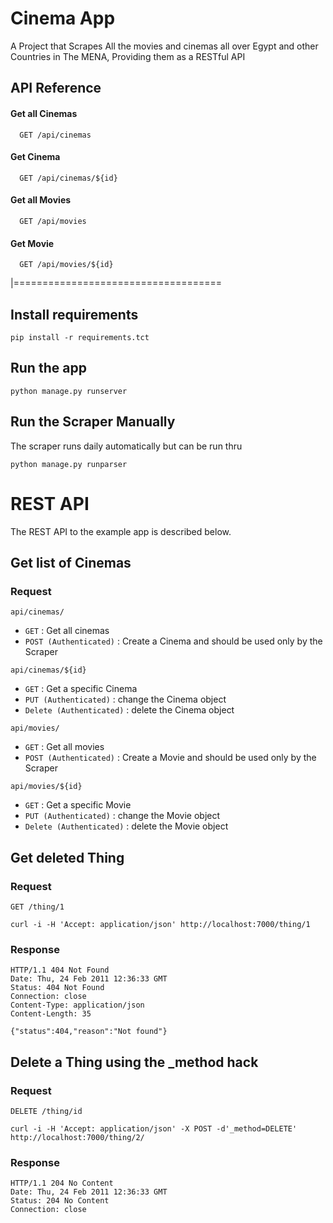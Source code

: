 
# Cinema  App

A Project that Scrapes All the movies and cinemas all over Egypt and other Countries in The MENA, Providing them as a RESTful API


## API Reference
#### Get all Cinemas
```http
  GET /api/cinemas
```
#### Get Cinema
```http
  GET /api/cinemas/${id}
```
#### Get all Movies
```http
  GET /api/movies
```
#### Get Movie
```http
  GET /api/movies/${id}
```

|====================================

## Install requirements

    pip install -r requirements.tct

## Run the app

    python manage.py runserver

## Run the Scraper Manually
The scraper runs daily automatically but can be run thru

    python manage.py runparser

# REST API

The REST API to the example app is described below.

## Get list of Cinemas

### Request

`api/cinemas/`
  - `GET` : Get all cinemas
  - `POST (Authenticated)` : Create a Cinema and should be used only by the Scraper
  
`api/cinemas/${id}`
 - `GET` : Get a specific Cinema 
 - `PUT (Authenticated)` : change the Cinema object
 - `Delete (Authenticated)` : delete the Cinema object

`api/movies/`
  - `GET` : Get all movies
  - `POST (Authenticated)` : Create a Movie and should be used only by the Scraper
  
`api/movies/${id}`
 - `GET` : Get a specific Movie 
 - `PUT (Authenticated)` : change the Movie object
 - `Delete (Authenticated)` : delete the Movie object





## Get deleted Thing

### Request

`GET /thing/1`

    curl -i -H 'Accept: application/json' http://localhost:7000/thing/1

### Response

    HTTP/1.1 404 Not Found
    Date: Thu, 24 Feb 2011 12:36:33 GMT
    Status: 404 Not Found
    Connection: close
    Content-Type: application/json
    Content-Length: 35

    {"status":404,"reason":"Not found"}

## Delete a Thing using the _method hack

### Request

`DELETE /thing/id`

    curl -i -H 'Accept: application/json' -X POST -d'_method=DELETE' http://localhost:7000/thing/2/

### Response

    HTTP/1.1 204 No Content
    Date: Thu, 24 Feb 2011 12:36:33 GMT
    Status: 204 No Content
    Connection: close




